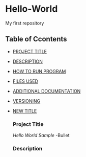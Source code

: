 # Hello-World
My first repository

## Table of Ccontents

- [PROJECT TITLE](#Project-Title)
- [DESCRIPTION](#Description)
- [HOW TO RUN PROGRAM](#How-to-run-program)
- [FILES USED](#files-used)
- [ADDITIONAL DOCUMENTATION](#additional-documentation)
- [VERSIONING](#versioning)
- [NEW TITLE](#new-title)

  ### Project Title

  *Hello World Sample*
-Bullet


  ### Description
